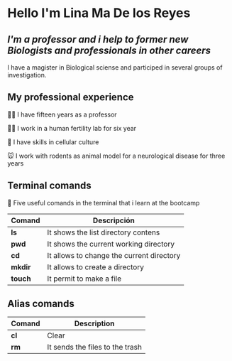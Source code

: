 # Hello I'm Lina Ma De los Reyes
## _I'm a professor and i help to former new Biologists and professionals in other careers_

I have a magister in Biological sciense and participed in several groups of investigation.

## My professional experience

👩‍🏫 I have fifteen years as a professor

👩‍🔬 I work in a human fertility lab for six year

🧫 I have skills in cellular culture

🐭 I work with rodents as animal model for a neurological disease for three years


## Terminal comands

📢 Five useful comands in the terminal that i learn at the bootcamp

|  Comand |          Descripción               |
|---------|------------------------------------|
| **ls**  | It shows the list directory contens|
| **pwd** | It shows the current working directory |
| **cd**  | It allows to change the current directory |
| **mkdir** | It allows to create a directory |
| **touch** | It permit to make a file |

## Alias comands
| Comand |  Description |
|--------|---------------|
| **cl** | Clear  |
|**rm**|  It sends the files to the trash |
